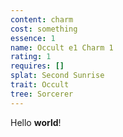 ```yaml
---
content: charm
cost: something
essence: 1
name: Occult e1 Charm 1
rating: 1
requires: []
splat: Second Sunrise
trait: Occult
tree: Sorcerer
---
```


Hello **world**!
